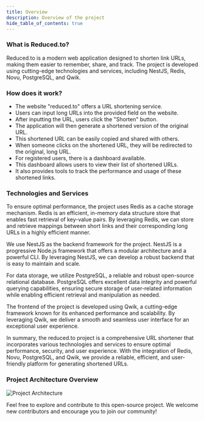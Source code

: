 ```yaml
---
title: Overview
description: Overview of the project
hide_table_of_contents: true
---
```


### What is Reduced.to?

Reduced.to is a modern web application designed to shorten link URLs, making them easier to remember, share, and track. The project is developed using cutting-edge technologies and services, including NestJS, Redis, Novu, PostgreSQL, and Qwik.

### How does it work?

* The website "reduced.to" offers a URL shortening service.
* Users can input long URLs into the provided field on the website.
* After inputting the URL, users click the "Shorten" button.
* The application will then generate a shortened version of the original URL.
* This shortened URL can be easily copied and shared with others.
* When someone clicks on the shortened URL, they will be redirected to the original, long URL.
* For registered users, there is a dashboard available.
* This dashboard allows users to view their list of shortened URLs.
* It also provides tools to track the performance and usage of these shortened links.

### Technologies and Services

To ensure optimal performance, the project uses Redis as a cache storage mechanism. Redis is an efficient, in-memory data structure store that enables fast retrieval of key-value pairs. By leveraging Redis, we can store and retrieve mappings between short links and their corresponding long URLs in a highly efficient manner.

We use NestJS as the backend framework for the project. NestJS is a progressive Node.js framework that offers a modular architecture and a powerful CLI. By leveraging NestJS, we can develop a robust backend that is easy to maintain and scale.

For data storage, we utilize PostgreSQL, a reliable and robust open-source relational database. PostgreSQL offers excellent data integrity and powerful querying capabilities, ensuring secure storage of user-related information while enabling efficient retrieval and manipulation as needed.

The frontend of the project is developed using Qwik, a cutting-edge framework known for its enhanced performance and scalability. By leveraging Qwik, we deliver a smooth and seamless user interface for an exceptional user experience.

In summary, the reduced.to project is a comprehensive URL shortener that incorporates various technologies and services to ensure optimal performance, security, and user experience. With the integration of Redis, Novu, PostgreSQL, and Qwik, we provide a reliable, efficient, and user-friendly platform for generating shortened URLs.

### Project Architecture Overview

![Project Architecture](/images/architecture.png)

Feel free to explore and contribute to this open-source project. We welcome new contributors and encourage you to join our community!
